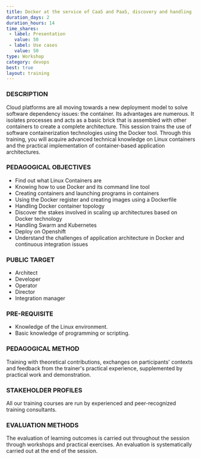 ```yaml
---
title: Docker at the service of CaaS and PaaS, discovery and handling
duration_days: 2
duration_hours: 14
time_shares:
 - label: Presentation
   value: 50
 - label: Use cases
   value: 50
type: Workshop
category: devops
best: true
layout: training
---
```

### DESCRIPTION
Cloud platforms are all moving towards a new deployment model to solve software dependency issues: the container. Its advantages are numerous. It isolates processes and acts as a basic brick that is assembled with other containers to create a complete architecture. This session trains the use of software containerization technologies using the Docker tool. Through this training, you will acquire advanced technical knowledge on Linux containers and the practical implementation of container-based application architectures.

### PEDAGOGICAL OBJECTIVES
* Find out what Linux Containers are
* Knowing how to use Docker and its command line tool
* Creating containers and launching programs in containers
* Using the Docker register and creating images using a Dockerfile
* Handling Docker container topology
* Discover the stakes involved in scaling up architectures based on Docker technology
* Handling Swarm and Kubernetes
* Deploy on Openshift
* Understand the challenges of application architecture in Docker and continuous integration issues

### PUBLIC TARGET
* Architect
* Developer
* Operator
* Director
* Integration manager

### PRE-REQUISITE
* Knowledge of the Linux environment.
* Basic knowledge of programming or scripting.

### PEDAGOGICAL METHOD
Training with theoretical contributions, exchanges on participants' contexts and feedback from the trainer's practical experience, supplemented by practical work and demonstration.

### STAKEHOLDER PROFILES
All our training courses are run by experienced and peer-recognized training consultants.

### EVALUATION METHODS
The evaluation of learning outcomes is carried out throughout the session through workshops and practical exercises. An evaluation is systematically carried out at the end of the session.

